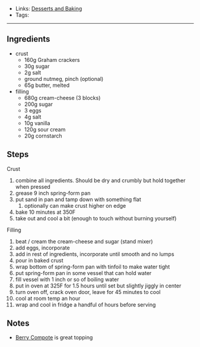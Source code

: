 - Links: [Desserts and Baking](Desserts%20and%20Baking/Desserts%20and%20Baking.md)
- Tags: 

---

## Ingredients
- crust
    - 160g Graham crackers
    - 30g sugar
    - 2g salt
    - ground nutmeg, pinch (optional)
    - 65g butter, melted
- filling
    - 680g cream-cheese (3 blocks)
    - 200g sugar
    - 3 eggs
    - 4g salt
    - 10g vanilla
    - 120g sour cream
    - 20g cornstarch

## Steps
Crust
1. combine all ingredients. Should be dry and crumbly but hold together when pressed
2. grease 9 inch spring-form pan
3. put sand in pan and tamp down with something flat
    1. optionally can make crust higher on edge
4. bake 10 minutes at 350F
5. take out and cool a bit (enough to touch without burning yourself)

Filling
1. beat / cream the cream-cheese and sugar (stand mixer)
2. add eggs, incorporate
3. add in rest of ingredients, incorporate until smooth and no lumps
4. pour in baked crust
5. wrap bottom of spring-form pan with tinfoil to make water tight
6. put spring-form pan in some vessel that can hold water
7. fill vessel with 1 inch or so of boiling water
8. put in oven at 325F for 1.5 hours until set but slightly jiggly in center
9. turn oven off, crack oven door, leave for 45 minutes to cool
10. cool at room temp an hour
11. wrap and cool in fridge a handful of hours before serving

## Notes
- [Berry Compote](Berry%20Compote.md) is great topping
